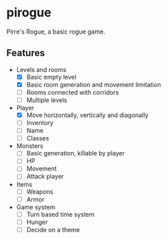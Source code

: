 # pirogue
Pirre's Rogue, a basic rogue game.

## Features

- Levels and rooms
  - [X] Basic empty level
  - [X] Basic room generation and movement limitation
  - [ ] Rooms connected with corridors
  - [ ] Multiple levels
- Player
  - [X] Move horizontally, vertically and diagonally
  - [ ] Inventory
  - [ ] Name
  - [ ] Classes
- Monsters
  - [ ] Basic generation, killable by player
  - [ ] HP
  - [ ] Movement
  - [ ] Attack player
- Items
  - [ ] Weapons
  - [ ] Armor
- Game system
  - [ ] Turn based time system
  - [ ] Hunger
  - [ ] Decide on a theme

